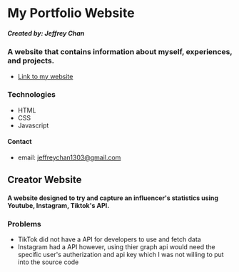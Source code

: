 # My Portfolio Website
##### Created by: Jeffrey Chan

### A website that contains information about myself, experiences, and projects.

* [Link to my website](https://jeffreychan1303.github.io/)

### Technologies
* HTML
* CSS
* Javascript

#### Contact
* email: jeffreychan1303@gmail.com


## Creator Website

#### A website designed to try and capture an influencer's statistics using Youtube, Instagram, Tiktok's API.

### Problems
* TikTok did not have a API for developers to use and fetch data
* Instagram had a API however, using thier graph api would need the specific user's autherization and api key which I was not willing to put into the source code





